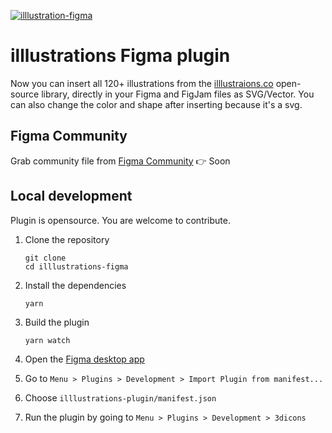 [![illlustration-figma](/preview.png)](https://www.figma.com/community/plugin/1107546399747513238/3dicons)

# illlustrations Figma plugin

Now you can insert all 120+ illustrations from the [illlustraions.co](https://illlustrations.co) open-source library, directly in your Figma and FigJam files as SVG/Vector. You can also change the color and shape after inserting because it's a svg.

## Figma Community

Grab community file from [Figma Community](https://www.figma.com/community/plugin/1107546399747513238/3dicons)
👉 Soon

## Local development

Plugin is opensource. You are welcome to contribute.

1. Clone the repository

   ```shell
   git clone
   cd illlustrations-figma
   ```

1. Install the dependencies

   ```shell
   yarn
   ```

1. Build the plugin

   ```
   yarn watch
   ```

1. Open the [Figma desktop app](https://www.figma.com/downloads/)

1. Go to `Menu > Plugins > Development > Import Plugin from manifest...`

1. Choose `illlustrations-plugin/manifest.json`

1. Run the plugin by going to `Menu > Plugins > Development > 3dicons`
